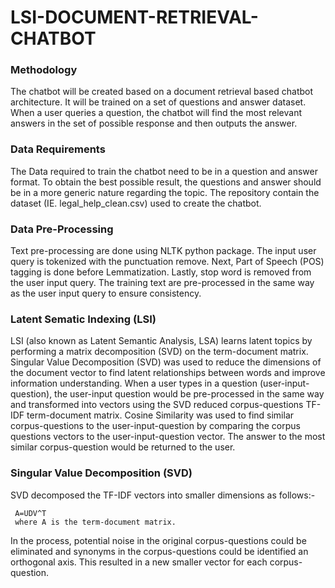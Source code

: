 # LSI-DOCUMENT-RETRIEVAL-CHATBOT
### Methodology
The chatbot will be created based on a document retrieval based chatbot architecture. It will be trained on a set of questions 
and answer dataset. When a user queries a question, the chatbot will find the most relevant answers in the set of possible 
response and then outputs the answer.

### Data Requirements
The Data required to train the chatbot need to be in a question and answer format. To obtain the best possible result, 
the questions and answer should be in a more generic nature regarding the topic. The repository contain the dataset 
(IE. legal_help_clean.csv) used to create the chatbot.

### Data Pre-Processing
Text pre-processing are done using NLTK python package. The input user query is tokenized with the punctuation remove.
Next, Part of Speech (POS) tagging is done before Lemmatization. Lastly, stop word is removed from the user input query. 
The training text are pre-processed in the same way as the user input query to ensure consistency.

### Latent Sematic Indexing (LSI)
LSI (also known as Latent Semantic Analysis, LSA) learns latent topics by performing a matrix decomposition (SVD) on the 
term-document matrix. Singular Value Decomposition (SVD) was used to reduce the dimensions of the document vector to 
find latent relationships between words and improve information understanding. When a user types in a question 
(user-input-question), the user-input question would be pre-processed in the same way and transformed into vectors using the 
SVD reduced corpus-questions TF-IDF term-document matrix. Cosine Similarity was used to find similar corpus-questions to the 
user-input-question by comparing the corpus questions vectors to the user-input-question vector. 
The answer to the most similar corpus-question would be returned to the user.

### Singular Value Decomposition (SVD)
SVD decomposed the TF-IDF vectors into smaller dimensions as follows:-

     A=UDV^T 
     where A is the term-document matrix. 
   
In the process, potential noise in the original corpus-questions could be eliminated and synonyms in the corpus-questions 
could be identified an orthogonal axis. This resulted in a new smaller vector for each corpus-question. 

